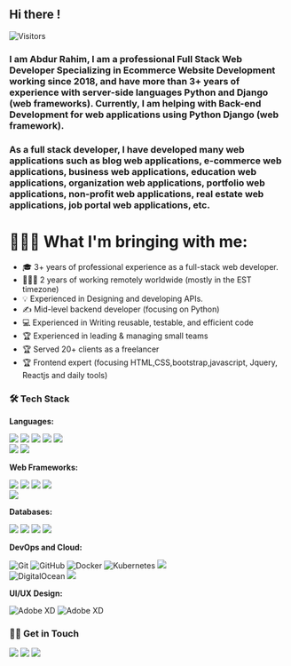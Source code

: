 ## Hi there !

![Visitors](https://api.visitorbadge.io/api/visitors?path=abdurrahimcs50&label=1234&countColor=%23263759)

### I am Abdur Rahim, I am a professional Full Stack Web Developer Specializing in Ecommerce Website Development working since 2018, and have more than 3+ years of experience with server-side languages ​​Python and Django (web frameworks). Currently, I am helping with Back-end Development for web applications using Python Django (web framework).

### As a full stack developer, I have developed many web applications such as blog web applications, e-commerce web applications, business web applications, education web applications, organization web applications, portfolio web applications, non-profit web applications, real estate web applications, job portal web applications, etc.

# 👨🏻‍💻 What I'm bringing with me:
- 🎓 3+ years of professional experience as a full-stack web developer.
- 🙇🏻‍♂️ 2 years of working remotely worldwide (mostly in the EST timezone)
- 💡  Experienced in Designing and developing APIs.
- ✍️ Mid-level backend developer (focusing on Python)
- 💻 Experienced in Writing reusable, testable, and efficient code
- 🏆 Experienced in leading & managing small teams
- 🏆 Served 20+ clients as a freelancer
- 🏆 Frontend expert (focusing HTML,CSS,bootstrap,javascript, Jquery, Reactjs and daily tools)

### 🛠 Tech Stack

**Languages:**
<p>
<img src="https://img.shields.io/badge/Python-3776AB?style=for-the-badge&logo=python&logoColor=white">
<img src="https://img.shields.io/badge/JavaScript-323330?style=for-the-badge&logo=javascript&logoColor=F7DF1E">
<img src="https://img.shields.io/badge/jQuery-0769AD?style=for-the-badge&logo=jquery&logoColor=white">
<img src="https://img.shields.io/badge/HTML5-E34F26?style=for-the-badge&logo=html5&logoColor=white">
<img src="https://img.shields.io/badge/CSS3-1572B6?style=for-the-badge&logo=css3&logoColor=white"><br>
<img src="https://img.shields.io/badge/Markdown-000000?style=for-the-badge&logo=markdown&logoColor=white">
<img src="https://img.shields.io/badge/json-5E5C5C?style=for-the-badge&logo=json&logoColor=white">
</p>

**Web Frameworks:**
<p>
<img src="https://img.shields.io/badge/Django-092E20?style=for-the-badge&logo=Django&logoColor=white">
<img src="https://img.shields.io/badge/DRF-ff1709?style=for-the-badge&logo=DRF&logoColor=white&color=ff1709&labelColor=gray">
<img src="https://img.shields.io/badge/Django-Celery-38B2AC?style=for-the-badge&logo=Django-Celery&logoColor=white">
<img src="https://img.shields.io/badge/Bootstrap-563D7C?style=for-the-badge&logo=bootstrap&logoColor=white"><br>
<img src="https://img.shields.io/badge/Tailwind_CSS-38B2AC?style=for-the-badge&logo=tailwind-css&logoColor=white">

</p>

**Databases:**
<p>
<img src="https://img.shields.io/badge/MySQL-00000F?style=for-the-badge&logo=mysql&logoColor=white">
<img src="https://img.shields.io/badge/PostgreSQL-316192?style=for-the-badge&logo=postgresql&logoColor=white">
<img src="https://img.shields.io/badge/SQLite-07405E?style=for-the-badge&logo=sqlite&logoColor=white">
<img src="https://img.shields.io/badge/Microsoft%20SQL%20Server-CC2927?style=for-the-badge&logo=microsoft%20sql%20server&logoColor=white">
</p>

**DevOps and Cloud:**
<p>
<img alt="Git" src="https://img.shields.io/badge/Git%20-0089D6?style=for-the-badge&logo=Git&logoColor=white"/>
<img alt="GitHub" src="https://img.shields.io/badge/GitHub%20-0089D6?style=for-the-badge&logo=GitHub&logoColor=white"/>
<img alt="Docker" src="https://img.shields.io/badge/Docker%20-0089D6?style=for-the-badge&logo=Docker&logoColor=white"/>
<img alt="Kubernetes" src="https://img.shields.io/badge/Kubernetes%20-0089D6?style=for-the-badge&logo=Kubernetes&logoColor=white"/>
<img src="https://img.shields.io/badge/AWS-4285F4?style=for-the-badge&logo=AWS&logoColor=white"><br>
<img alt="DigitalOcean" src="https://img.shields.io/badge/DigitalOcean%20-%23039BE5.svg?&style=for-the-badge&logo=Digital Ocean"/>
<img src="https://img.shields.io/badge/Heroku-430098?style=for-the-badge&logo=heroku&logoColor=white">
</p>

**UI/UX Design:**
<p>
<img alt="Adobe XD" src="https://img.shields.io/badge/adobe%20xd%20-%23FF26BE.svg?&style=for-the-badge&logo=adobe%20xd&logoColor=white"/>
<img alt="Adobe XD" src="https://img.shields.io/badge/Figma%20%20-%23FF26BE.svg?&style=for-the-badge&logo=Figma%20&logoColor=white"/>
</p>

### 🤝🏻 Get in Touch

<p>
<a href="https://www.linkedin.com/in/abdurrahimcs50/"><img src="https://img.shields.io/badge/LinkedIn-0077B5?style=for-the-badge&logo=linkedin&logoColor=white"></a>
<a href="https://dev.to/abdurrahimcs50"><img src="https://img.shields.io/badge/dev.to-0A0A0A?style=for-the-badge&logo=dev.to&logoColor=white"></a>
<a href="mailto:abdur.rahimcs50@gmail.com"><img src="https://img.shields.io/badge/Gmail-D14836?style=for-the-badge&logo=gmail&logoColor=white"></a>
</p>

